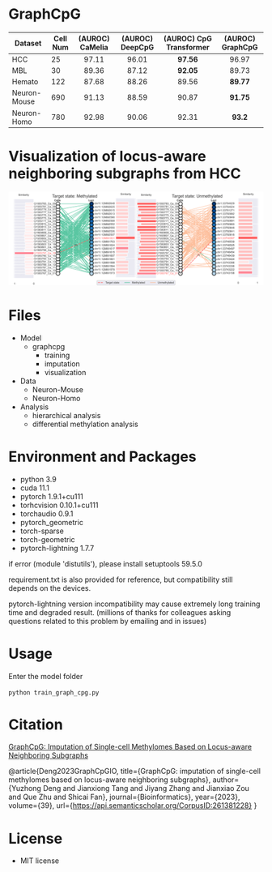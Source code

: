 # GraphCpG

| Dataset      | Cell Num | (AUROC) CaMelia | (AUROC) DeepCpG | (AUROC) CpG Transformer | (AUROC) GraphCpG |
|--------------|----------|:---------------:|:---------------:|:-----------------------:|:----------------:|
| HCC          |    25    |      97.11      |      96.01      |        **97.56**        |       96.97      |
| MBL          |    30    |      89.36      |      87.12      |        **92.05**        |       89.73      |
| Hemato       |   122    |      87.68      |      88.26      |          89.56          |     **89.77**    |
| Neuron-Mouse |   690    |      91.13      |      88.59      |          90.87          |     **91.75**    |
| Neuron-Homo  |   780    |      92.98      |      90.06      |          92.31          |     **93.2**     |

# Visualization of locus-aware neighboring subgraphs from HCC
![Image text](https://github.com/yuzhong-deng/graphcpg/blob/9353ba350eaac88b10bc77c7a3c031f475456c27/visualization_HCC_visual_prediction.png)


# Files
- Model
  - graphcpg
    - training
    - imputation
    - visualization
- Data
  - Neuron-Mouse
  - Neuron-Homo
- Analysis
    - hierarchical analysis
    - differential methylation analysis
 
# Environment and Packages

- python 3.9
- cuda 11.1
- pytorch 1.9.1+cu111
- torhcvision 0.10.1+cu111
- torchaudio 0.9.1
- pytorch_geometric
- torch-sparse
- torch-geometric
- pytorch-lightning 1.7.7

if error (module 'distutils'), please install setuptools 59.5.0

requirement.txt is also provided for reference, but compatibility still depends on the devices.

pytorch-lightning version incompatibility may cause extremely long training time and degraded result. (millions of thanks for colleagues asking questions related to this problem by emailing and in issues)

# Usage
Enter the model folder

`python train_graph_cpg.py`

# Citation
[GraphCpG: Imputation of Single-cell Methylomes Based on Locus-aware Neighboring Subgraphs](https://academic.oup.com/bioinformatics/advance-article/doi/10.1093/bioinformatics/btad533/7255916?login=true)

@article{Deng2023GraphCpGIO,
  title={GraphCpG: imputation of single-cell methylomes based on locus-aware neighboring subgraphs},
  author={Yuzhong Deng and Jianxiong Tang and Jiyang Zhang and Jianxiao Zou and Que Zhu and Shicai Fan},
  journal={Bioinformatics},
  year={2023},
  volume={39},
  url={https://api.semanticscholar.org/CorpusID:261381228}
}

# License

- MIT license
